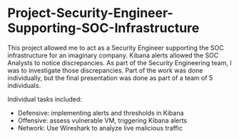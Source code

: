 # Project-Security-Engineer-Supporting-SOC-Infrastructure

This project allowed me to act as a Security Engineer supporting the SOC infrastructure for an imaginary company.
Kibana alerts allowed the SOC Analysts to notice discrepancies. As part of the Security Engineering team, I
was to investigate those discrepancies. Part of the work was done individually, but the final presentation was done
as part of a team of 5 individuals.

Individual tasks included:
   - Defensive: implementing alerts and thresholds in Kibana 
   - Offensive: assess vulnerable VM, triggering Kibana alerts
   - Network: Use Wireshark to analyze live malicious traffic




